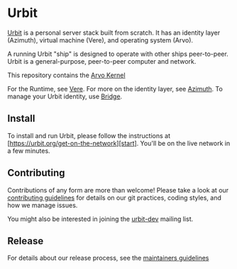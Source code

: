 # Urbit

[Urbit](https://urbit.org) is a personal server stack built from scratch. It
has an identity layer (Azimuth), virtual machine (Vere), and operating system
(Arvo).

A running Urbit "ship" is designed to operate with other ships peer-to-peer.
Urbit is a general-purpose, peer-to-peer computer and network.

This repository contains the [Arvo Kernel][arvo]

For the Runtime, see [Vere][vere].
For more on the identity layer, see [Azimuth][azim].
To manage your Urbit identity, use [Bridge][brid].

## Install

To install and run Urbit, please follow the instructions at
[https://urbit.org/get-on-the-network][start]. You'll be on the live network in a
few minutes.

[start]: https://urbit.org/get-on-the-network

## Contributing

Contributions of any form are more than welcome!  Please take a look at our
[contributing guidelines][cont] for details on our git practices, coding
styles, and how we manage issues.

You might also be interested in joining the [urbit-dev][list] mailing list.

## Release

For details about our release process, see the [maintainers guidelines][main]

[arvo]: https://github.com/urbit/urbit/tree/master/pkg/arvo
[azim]: https://github.com/urbit/azimuth
[brid]: https://github.com/urbit/bridge
[vere]: https://github.com/urbit/vere
[list]: https://groups.google.com/a/tlon.io/g/dev
[cont]: https://github.com/urbit/urbit/blob/master/CONTRIBUTING.md
[main]: https://github.com/urbit/urbit/blob/master/MAINTAINERS.md
